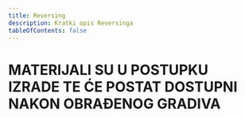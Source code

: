 ```yaml
---
title: Reversing
description: Kratki opis Reversinga
tableOfContents: false
---
```



# MATERIJALI SU U POSTUPKU IZRADE TE ĆE POSTAT DOSTUPNI NAKON OBRAĐENOG GRADIVA